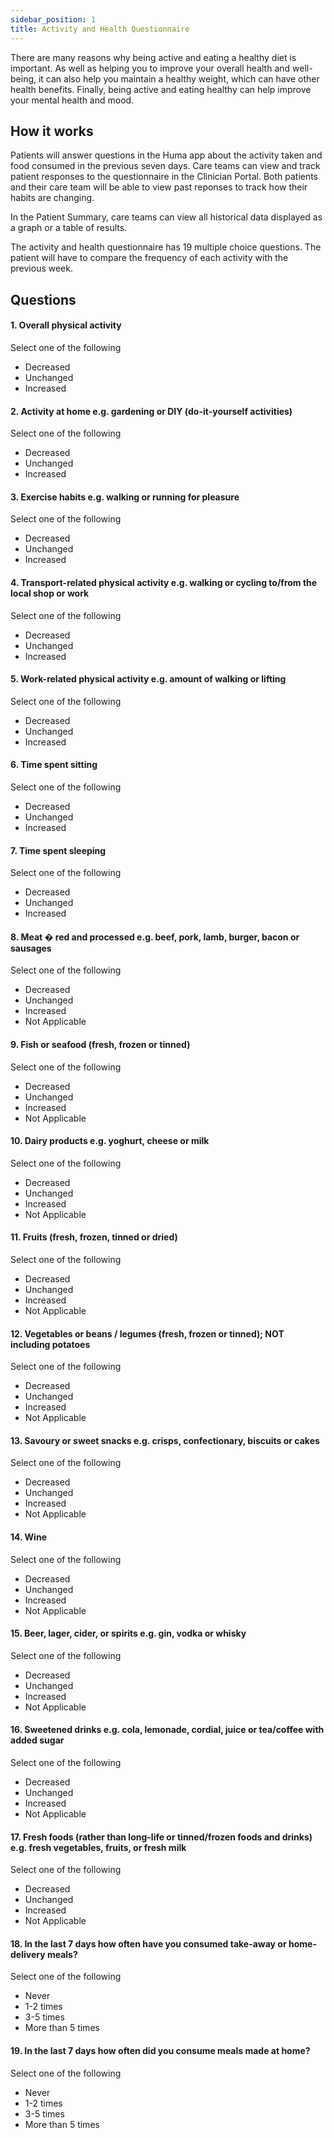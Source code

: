 ```yaml
---
sidebar_position: 1
title: Activity and Health Questionnaire
---
```


There are many reasons why being active and eating a healthy diet is important. As well as helping you to improve your overall health and well-being, it can also help you maintain a healthy weight, which can have other health benefits. Finally, being active and eating healthy can help improve your mental health and mood.

## How it works

Patients will answer questions in the Huma app about the activity taken and food consumed in the previous seven days. Care teams can view and track patient responses to the questionnaire in the Clinician Portal. Both patients and their care team will be able to view past reponses to track how their habits are changing.

In the Patient Summary, care teams can view all historical data displayed as a graph or a table of results.

The activity and health questionnaire has 19 multiple choice questions. The patient will have to compare the frequency of each activity with the previous week.

## Questions

#### 1. Overall physical activity

Select one of the following
- Decreased
- Unchanged
- Increased

#### 2. Activity at home e.g. gardening or DIY (do-it-yourself activities)

Select one of the following
- Decreased
- Unchanged
- Increased

#### 3. Exercise habits e.g. walking or running for pleasure

Select one of the following
- Decreased
- Unchanged
- Increased

#### 4. Transport-related physical activity e.g. walking or cycling to/from the local shop or work

Select one of the following
- Decreased
- Unchanged
- Increased

#### 5. Work-related physical activity e.g. amount of walking or lifting

Select one of the following
- Decreased
- Unchanged
- Increased

#### 6. Time spent sitting

Select one of the following
- Decreased
- Unchanged
- Increased

#### 7. Time spent sleeping

Select one of the following
- Decreased
- Unchanged
- Increased

#### 8. Meat � red and processed e.g. beef, pork, lamb, burger, bacon or sausages

Select one of the following
- Decreased
- Unchanged
- Increased
- Not Applicable

#### 9. Fish or seafood (fresh, frozen or tinned)

Select one of the following
- Decreased
- Unchanged
- Increased
- Not Applicable

#### 10. Dairy products e.g. yoghurt, cheese or milk

Select one of the following
- Decreased
- Unchanged
- Increased
- Not Applicable

#### 11. Fruits (fresh, frozen, tinned or dried)

Select one of the following
- Decreased
- Unchanged
- Increased
- Not Applicable

#### 12. Vegetables or beans / legumes (fresh, frozen or tinned); NOT including potatoes

Select one of the following
- Decreased
- Unchanged
- Increased
- Not Applicable

#### 13. Savoury or sweet snacks e.g. crisps, confectionary, biscuits or cakes

Select one of the following
- Decreased
- Unchanged
- Increased
- Not Applicable

#### 14. Wine

Select one of the following
- Decreased
- Unchanged
- Increased
- Not Applicable

#### 15. Beer, lager, cider, or spirits e.g. gin, vodka or whisky

Select one of the following
- Decreased
- Unchanged
- Increased
- Not Applicable

#### 16. Sweetened drinks e.g. cola, lemonade, cordial, juice or tea/coffee with added sugar

Select one of the following
- Decreased
- Unchanged
- Increased
- Not Applicable

#### 17. Fresh foods (rather than long-life or tinned/frozen foods and drinks) e.g. fresh vegetables, fruits, or fresh milk

Select one of the following
- Decreased
- Unchanged
- Increased
- Not Applicable

#### 18. In the last 7 days how often have you consumed take-away or home-delivery meals?

Select one of the following
- Never
- 1-2 times
- 3-5 times
- More than 5 times

#### 19. In the last 7 days how often did you consume meals made at home?

Select one of the following
- Never
- 1-2 times
- 3-5 times
- More than 5 times

